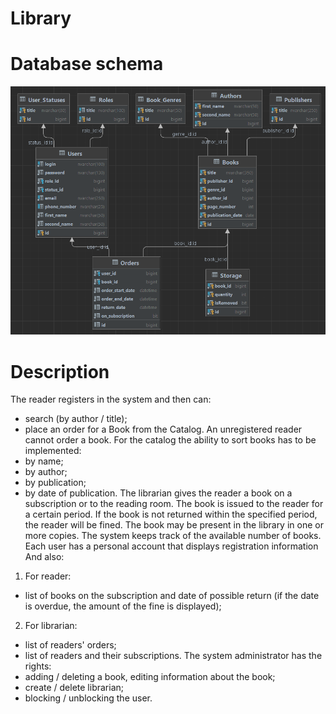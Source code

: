 # Library
# Database schema 
![Db_schema](/src/main/resources/db/DB_schema.png)

# Description
The reader registers in the system and then can:
- search (by author / title);
- place an order for a Book from the Catalog.
  An unregistered reader cannot order a book.
  For the catalog the ability to sort books has to be implemented:
- by name;
- by author;
- by publication;
- by date of publication.
  The librarian gives the reader a book on a subscription or to the reading room. The book is issued to the reader for a certain period. If the book is not returned within the specified period, the reader will be fined. The book may be present in the library in one or more copies. The system keeps track of the available number of books. Each user has a personal account that displays registration information
  And also:
1) For reader:
- list of books on the subscription and date of possible return (if the date is overdue, the amount of the fine is displayed);
2) For librarian:
- list of readers' orders;
- list of readers and their subscriptions.
  The system administrator has the rights:
- adding / deleting a book, editing information about the book;
- create / delete librarian;
- blocking / unblocking the user.
